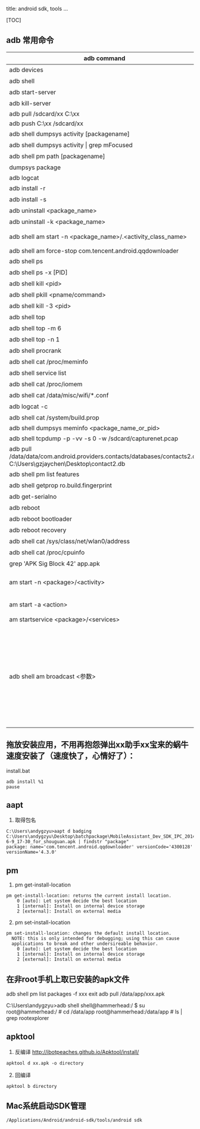 title: android sdk, tools ...

[TOC]

## adb 常用命令
                              
| adb command                   | 说明                                              |
| ----------------------------- | ------------------------------------------------- |
| adb devices                   | 列出所有android设备 |
| adb shell                     | 多设备时，使用-s参数指定设备，比如: adb -s 04bef3bb0044becd shell |
| adb start-server              | 启动adb服务 |
| adb kill-server               | 关闭adb服务， adb shell 连接不上时可以尝试这个命令                    |
| adb pull /sdcard/xx C:\xx     ||
| adb push C:\xx /sdcard/xx     ||
| adb shell dumpsys activity [packagename] | 查看活动页面 | 
| adb shell dumpsys activity \| grep mFocused | 查看当前焦点Activity |
| adb shell pm path [packagename] | 查看安装路径 |
| dumpsys package | 查看所有安装的包信息 |
| adb logcat | |
| adb install -r <apkfile> | 更新安装(保留数据和缓存文件) |
| adb install -s <apkfile> | 安装到sdk卡 |
| adb uninstall <package_name> | 卸载 |
| adb uninstall -k <package_name> | 卸载app，但保留数据和缓存文件 |
| adb shell am start -n <package_name>/.<activity_class_name> | 启动应用，比如 adb shell am start com.tencent.android.qqdownloader/com.tencent.assistantv2.activity.MainActivity |
| adb shell am force-stop com.tencent.android.qqdownloader||
| adb shell ps | 查看进程列表 |
| adb shell ps -x [PID] | 查看指定进程状态 |
| adb shell kill \<pid> | 杀死一个进程 |
| adb shell pkill \<pname/command> | 杀死一个进程 |
| adb shell kill -3 \<pid> | 输出一个进程状态 |
| adb shell top | 查看内存（VSS RSS）和CPU使用情况 |
| adb shell top -m 6 | 查看占用内存前6的app |
| adb shell top -n 1 | 刷新一次内存信息，然后返回 |
| adb shell procrank | 查询各进程内存使用情况 |
| adb shell cat /proc/meminfo | 查看当前内存占用 |
| adb shell service list | 查看后台services信息 |
| adb shell cat /proc/iomem | 查看IO内存分区 |
| adb shell cat /data/misc/wifi/*.conf | 查看wifi密码 |
| adb logcat -c | 清除log缓存 |
| adb shell cat /system/build.prop | 获取设备名称 |
| adb shell dumpsys meminfo \<package_name_or_pid> | | 
| adb shell tcpdump -p -vv -s 0 -w /sdcard/capturenet.pcap | tcpdump包 |
| adb pull /data/data/com.android.providers.contacts/databases/contacts2.db C:\Users\gzjaychen\Desktop\contact2.db| 获取联系人db |
| adb shell pm list features | 查看手机feature |
| adb shell getprop ro.build.fingerprint | 查看fingerprint |
| adb get-serialno | 查看序列号 |
| adb reboot | 重启机器 |
| adb reboot bootloader | 重启到bootloader,即刷机模式 |
| adb reboot recovery | 重启到recovery，即恢复模式 |
| adb shell cat /sys/class/net/wlan0/address | 获取机器MAC地址 |
| adb shell cat /proc/cpuinfo | 获取CPU序列号 |
| grep 'APK Sig Block 42' app.apk | apkv2签名 |
| am start -n \<package>/\<activity> | 启动一个指定Activity，例子：<br/>am start-n com.android.gl2jni/.GL2JNIActivity <br/> am start -n com.android.gl2jni/com.android.gl2jni.GL2JNIActivity |
| am start -a \<action>| 利用Action启动，例子：<br/> am start -a android.intent.action.VIEW -d  http://www.sina.com.cn  |
| am startservice \<package>/\<services> | 启动Service |
| adb shell am broadcast <参数> | 发送一个广播，参数有：<br/>\[-a \<ACTION>] <br/>[-d \<DATA_URI>] <br/>[-t \<MIME_TYPE>] <br/>[-c \<CATEGORY> [-c \<CATEGORY>] ...] <br/>[-e\|--es \<EXTRA_KEY> \<EXTRA_STRING_VALUE> ...] <br/>[--ez \<EXTRA_KEY> \<EXTRA_BOOLEAN_VALUE> ...] <br/>[-e\|--ei \<EXTRA_KEY> \<EXTRA_INT_VALUE> ...] <br/>[-n \<COMPONENT>] <br/>[-f \<FLAGS>] [\<URI>] <br/>例子：<br/>adb shell am broadcast -a com.android.test --es test_string "this is test string" --ei test_int 100 --ez test_boolean true |





## 拖放安装应用，不用再抱怨弹出xx助手xx宝来的蜗牛速度安装了（速度快了，心情好了）：
install.bat
```
adb install %1
pause
```

## aapt
1. 取得包名
```
C:\Users\andygzyu>aapt d badging C:\Users\andygzyu\Desktop\batchpackage\MobileAssistant_Dev_SDK_IPC_2014-6-9_17-30_for_shouguan.apk | findstr "package"
package: name='com.tencent.android.qqdownloader' versionCode='4300128' versionName='4.3.0'
```

## pm
1. pm get-install-location

```
pm get-install-location: returns the current install location.
    0 [auto]: Let system decide the best location
    1 [internal]: Install on internal device storage
    2 [external]: Install on external media
```
2. pm set-install-location

```
pm set-install-location: changes the default install location.
  NOTE: this is only intended for debugging; using this can cause
  applications to break and other undersireable behavior.
    0 [auto]: Let system decide the best location
    1 [internal]: Install on internal device storage
    2 [external]: Install on external media
```

## 在非root手机上取已安装的apk文件
adb shell
pm list packages -f xxx
exit
adb pull /data/app/xxx.apk

C:\Users\andygzyu>adb shell
shell@hammerhead:/ $ su
root@hammerhead:/ # cd /data/app
root@hammerhead:/data/app # ls | grep rootexplorer

## apktool
1. 反编译
http://ibotpeaches.github.io/Apktool/install/
```
apktool d xx.apk -o directory
```
2. 回编译
```
apktool b directory
```

##  Mac系统启动SDK管理
`/Applications/Android/android-sdk/tools/android sdk`




